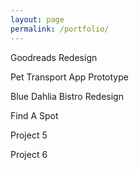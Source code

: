 ```yaml
---
layout: page
permalink: /portfolio/
---
```


<div class="row">
	<a class="column6 goodreads"><p>Goodreads Redesign</p></a>
	<a class="column6 pet-app"><p>Pet Transport App Prototype</p></a>
</div>


<div class="row">
	<a class="column6 blue-dahlia-bistro"><p>Blue Dahlia Bistro Redesign</p></a>
	<a class="column6 find-a-spot"><p>Find A Spot</p></a>
</div>

<div class="row">
  <a class="column6"><p>Project 5</p></a>
  <a class="column6"><p>Project 6</p></a>
</div>